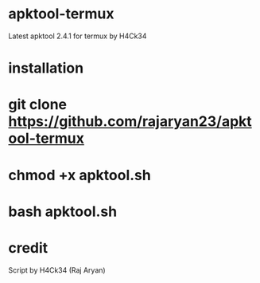 # apktool-termux
Latest apktool 2.4.1 for termux by H4Ck34

# installation
 # git clone https://github.com/rajaryan23/apktool-termux
 
 # chmod +x apktool.sh
 
 # bash apktool.sh

# credit
 Script by H4Ck34 (Raj Aryan)
 
